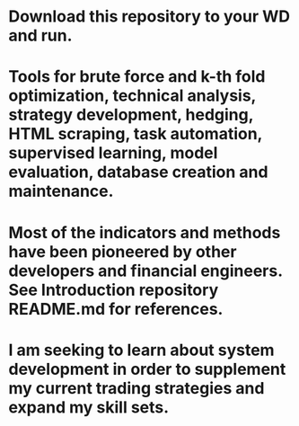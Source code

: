 # Download this repository to your WD and run.
# Tools for brute force and k-th fold optimization, technical analysis, strategy development, hedging, HTML scraping, task automation, supervised learning, model evaluation, database creation and maintenance.
# Most of the indicators and methods have been pioneered by other developers and financial engineers. See Introduction repository README.md for references.
# I am seeking to learn about system development in order to supplement my current trading strategies and expand my skill sets.
